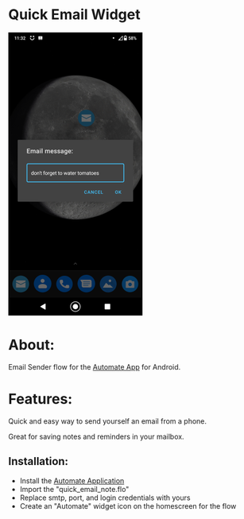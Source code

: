 # Quick Email Widget
![N|Solid](https://github.com/alexsle/quick_email_note/blob/master/quick_email_note_sceenshot.png)

# About:

Email Sender flow for the [Automate App](https://play.google.com/store/apps/details?id=com.llamalab.automate) for Android.

# Features:

Quick and easy way to send yourself an email from a phone. 

Great for saving notes and reminders in your mailbox.

## Installation:

- Install the [Automate Application](https://play.google.com/store/apps/details?id=com.llamalab.automate)
- Import the "quick_email_note.flo"
- Replace smtp, port, and login credentials with yours
- Create an "Automate" widget icon on the homescreen for the flow

